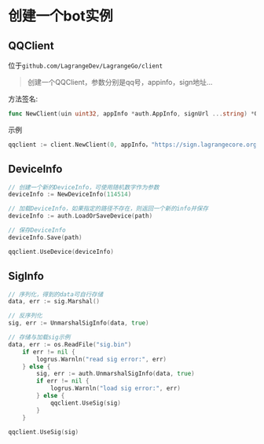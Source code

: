 # 创建一个bot实例

## QQClient

位于`github.com/LagrangeDev/LagrangeGo/client`

> 创建一个QQClient，参数分别是qq号，appinfo，sign地址...

方法签名:

```go
func NewClient(uin uint32, appInfo *auth.AppInfo, signUrl ...string) *QQClient
```

示例

```go
qqclient := client.NewClient(0, appInfo，"https://sign.lagrangecore.org/api/sign")
```

## DeviceInfo

```go
// 创建一个新的DeviceInfo，可使用随机数字作为参数
deviceInfo := NewDeviceInfo(114514)
```

```go
// 加载DeviceInfo，如果指定的路径不存在，则返回一个新的info并保存
deviceInfo := auth.LoadOrSaveDevice(path)

// 保存DeviceInfo
deviceInfo.Save(path)
```

```go
qqclient.UseDevice(deviceInfo)
```

## SigInfo

```go
// 序列化，得到的data可自行存储
data, err := sig.Marshal()

// 反序列化
sig, err := UnmarshalSigInfo(data, true)
```

```go
// 存储与加载sig示例
data, err := os.ReadFile("sig.bin")
	if err != nil {
		logrus.Warnln("read sig error:", err)
	} else {
		sig, err := auth.UnmarshalSigInfo(data, true)
		if err != nil {
			logrus.Warnln("load sig error:", err)
		} else {
			qqclient.UseSig(sig)
		}
	}
```

```go
qqclient.UseSig(sig)
```
